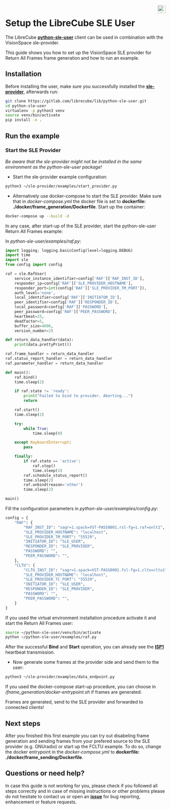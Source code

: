 <a href="http://www.visionspace.com">
   <img src="https://www.visionspace.com/img/VISIONSPACE_HZ_BLACK_HR.png" alt="visionspace logo" title="visionspace_cicd" align="right" height="25px" />
</a>

# Setup the LibreCube SLE User

The LibreCube **[python-sle-user](https://gitlab.com/librecube/lib/python-sle-user)** client can be used in combination with the VisionSpace sle-provider.

This guide shows you how to set up the VisionSpace SLE provider for Return All Frames frame generation and how to run an example.

## Installation

Before installing the user, make sure you successfully installed the **[sle-provider](https://github.com/visionspacetec/sle-provider#installation--usage)**, afterwards run:

```bash
git clone https://gitlab.com/librecube/lib/python-sle-user.git
cd python-sle-user
virtualenv -p python3 venv
source venv/bin/activate
pip install -e .
```

## Run the example

### Start the SLE Provider

*Be aware that the sle-provider might not be installed in the same environment as the python-sle-user package!*

* Start the sle-provider example configuration:

```bash
python3 ~/sle-provider/examples/start_provider.py
```

* Alternatively use docker-compose to start the SLE provider. Make sure that in *docker-compose.yml* the docker file is set to **dockerfile: ./docker/frame_generation/Dockerfile**. Start up the container:

```bash
docker-compose up --build -d
```

In any case, after start-up of the SLE provider, start the python-sle-user Return All Frames example:

In *python-sle-user/examples/raf.py*:

```python
import logging; logging.basicConfig(level=logging.DEBUG)
import time
import sle
from config import config

raf = sle.RafUser(
    service_instance_identifier=config['RAF']['RAF_INST_ID'],
    responder_ip=config['RAF']['SLE_PROVIDER_HOSTNAME'],
    responder_port=int(config['RAF']['SLE_PROVIDER_TM_PORT']),
    auth_level='none',
    local_identifier=config['RAF']['INITIATOR_ID'],
    peer_identifier=config['RAF']['RESPONDER_ID'],
    local_password=config['RAF']['PASSWORD'],
    peer_password=config['RAF']['PEER_PASSWORD'],
    heartbeat=25,
    deadfactor=5,
    buffer_size=4096,
    version_number=2)

def return_data_handler(data):
    print(data.prettyPrint())

raf.frame_handler = return_data_handler
raf.status_report_handler = return_data_handler
raf.parameter_handler = return_data_handler

def main():
    raf.bind()
    time.sleep(2)

    if raf.state != 'ready':
        print("Failed to bind to provider. Aborting...")
        return

    raf.start()
    time.sleep(2)

    try:
        while True:
            time.sleep(0)

    except KeyboardInterrupt:
        pass

    finally:
        if raf.state == 'active':
            raf.stop()
            time.sleep(2)
        raf.schedule_status_report()
        time.sleep(2)
        raf.unbind(reason='other')
        time.sleep(2)

main()
```

Fill the configuration parameters in *python-sle-user/examples/config.py*:

```python
config = {
    "RAF": {
        "RAF_INST_ID": "sagr=1.spack=VST-PASS0001.rsl-fg=1.raf=onlt1",
        "SLE_PROVIDER_HOSTNAME": "localhost",
        "SLE_PROVIDER_TM_PORT": "55529",
        "INITIATOR_ID": "SLE_USER",
        "RESPONDER_ID": "SLE_PROVIDER",
        "PASSWORD": "",
        "PEER_PASSWORD": "",
    },
    "CLTU": {
        "CLTU_INST_ID": "sagr=1.spack=VST-PASS0001.fsl-fg=1.cltu=cltu1",
        "SLE_PROVIDER_HOSTNAME": "localhost",
        "SLE_PROVIDER_TC_PORT": "55529",
        "INITIATOR_ID": "SLE_USER",
        "RESPONDER_ID": "SLE_PROVIDER",
        "PASSWORD": "",
        "PEER_PASSWORD": "",
    }
}
```

If you used the virtual environment installation procedure activate it and start the Return All Frames user:
```bash
source ~/python-sle-user/venv/bin/activate
python ~/python-sle-user/examples/raf.py
```

After the successful **Bind** and **Start** operation, you can already see the **[ISP1](https://public.ccsds.org/Pubs/913x1b2.pdf)** heartbeat transmission.

* Now generate some frames at the provider side and send them to the user:
```bash
python3 ~/sle-provider/examples/data_endpoint.py
```
If you used the docker-compose start-up procedure, you can choose in */frame_generation/docker-entrypoint.sh* if frames are generated:

Frames are generated, send to the SLE provider and forwarded to connected clients! 

## Next steps

After you finished this first example you can try out disabeling frame generation and sending frames from your prefered source to the SLE provider (e.g. GNUradio) or start up the FCLTU example. To do so, change the docker entrypoint in the *docker-compose.yml* to **dockerfile: ./docker/frame_sending/Dockerfile**.

## Questions or need help?

In case this guide is not working for you, please check if you followed all steps correctly and in case of missing instructions or other problems please do not hesitate to contact us or open an **[issue](https://github.com/visionspacetec/sle-provider/issues/new/choose)** for bug reporting, enhancement or feature requests.
